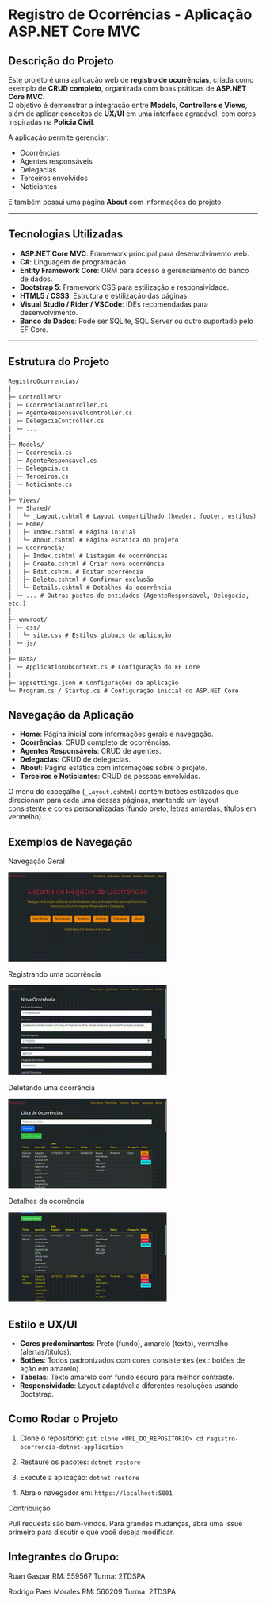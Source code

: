 # Registro de Ocorrências - Aplicação ASP.NET Core MVC

## Descrição do Projeto

Este projeto é uma aplicação web de **registro de ocorrências**, criada como exemplo de **CRUD completo**, organizada com boas práticas de **ASP.NET Core MVC**.  
O objetivo é demonstrar a integração entre **Models, Controllers e Views**, além de aplicar conceitos de **UX/UI** em uma interface agradável, com cores inspiradas na **Polícia Civil**.

A aplicação permite gerenciar:
- Ocorrências
- Agentes responsáveis
- Delegacias
- Terceiros envolvidos
- Noticiantes

E também possui uma página **About** com informações do projeto.

---

## Tecnologias Utilizadas

- **ASP.NET Core MVC**: Framework principal para desenvolvimento web.
- **C#**: Linguagem de programação.
- **Entity Framework Core**: ORM para acesso e gerenciamento do banco de dados.
- **Bootstrap 5**: Framework CSS para estilização e responsividade.
- **HTML5 / CSS3**: Estrutura e estilização das páginas.
- **Visual Studio / Rider / VSCode**: IDEs recomendadas para desenvolvimento.
- **Banco de Dados**: Pode ser SQLite, SQL Server ou outro suportado pelo EF Core.

---

## Estrutura do Projeto

```
RegistroOcorrencias/
│
├─ Controllers/
│ ├─ OcorrenciaController.cs
│ ├─ AgenteResponsavelController.cs
│ ├─ DelegaciaController.cs
│ └─ ...
│
├─ Models/
│ ├─ Ocorrencia.cs
│ ├─ AgenteResponsavel.cs
│ ├─ Delegacia.cs
│ ├─ Terceiros.cs
│ └─ Noticiante.cs
│
├─ Views/
│ ├─ Shared/
│ │ └─ _Layout.cshtml # Layout compartilhado (header, footer, estilos)
│ ├─ Home/
│ │ ├─ Index.cshtml # Página inicial
│ │ └─ About.cshtml # Página estática do projeto
│ ├─ Ocorrencia/
│ │ ├─ Index.cshtml # Listagem de ocorrências
│ │ ├─ Create.cshtml # Criar nova ocorrência
│ │ ├─ Edit.cshtml # Editar ocorrência
│ │ ├─ Delete.cshtml # Confirmar exclusão
│ │ └─ Details.cshtml # Detalhes da ocorrência
│ └─ ... # Outras pastas de entidades (AgenteResponsavel, Delegacia, etc.)
│
├─ wwwroot/
│ ├─ css/
│ │ └─ site.css # Estilos globais da aplicação
│ └─ js/
│
├─ Data/
│ └─ ApplicationDbContext.cs # Configuração do EF Core
│
├─ appsettings.json # Configurações da aplicação
└─ Program.cs / Startup.cs # Configuração inicial do ASP.NET Core
```


## Navegação da Aplicação

- **Home**: Página inicial com informações gerais e navegação.
- **Ocorrências**: CRUD completo de ocorrências.
- **Agentes Responsáveis**: CRUD de agentes.
- **Delegacias**: CRUD de delegacias.
- **About**: Página estática com informações sobre o projeto.
- **Terceiros e Noticiantes**: CRUD de pessoas envolvidas.

O menu do cabeçalho (`_Layout.cshtml`) contém botões estilizados que direcionam para cada uma dessas páginas, mantendo um layout consistente e cores personalizadas (fundo preto, letras amarelas, títulos em vermelho).

## Exemplos de Navegação
Navegação Geral

![Demonstração](./wwwroot/Images/navegacao.gif)


Registrando uma ocorrência

![Demonstração](./wwwroot/Images/ocorrencia02.gif)


Deletando uma ocorrência

![Demonstração](./wwwroot/Images/deleting.gif)

Detalhes da ocorrência

![Demonstração](./wwwroot/Images/ocorrencia01.gif)


## Estilo e UX/UI

- **Cores predominantes**: Preto (fundo), amarelo (texto), vermelho (alertas/títulos).
- **Botões**: Todos padronizados com cores consistentes (ex.: botões de ação em amarelo).
- **Tabelas**: Texto amarelo com fundo escuro para melhor contraste.
- **Responsividade**: Layout adaptável a diferentes resoluções usando Bootstrap.


## Como Rodar o Projeto

1. Clone o repositório:
   `git clone <URL_DO_REPOSITORIO>
   cd registro-ocorrencia-dotnet-application`


2. Restaure os pacotes:
`dotnet restore`

 
3. Execute a aplicação:
`dotnet restore`


4. Abra o navegador em:
`https://localhost:5001`

Contribuição

Pull requests são bem-vindos. Para grandes mudanças, abra uma issue primeiro para discutir o que você deseja modificar.

## Integrantes do Grupo:
Ruan Gaspar
RM: 559567
Turma: 2TDSPA 

Rodrigo Paes Morales
RM: 560209
Turma: 2TDSPA